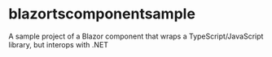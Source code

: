 # blazortscomponentsample
A sample project of a Blazor component that wraps a TypeScript/JavaScript library, but interops with .NET
